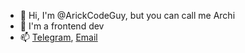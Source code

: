 - 👋 Hi, I'm @ArickCodeGuy, but you can call me Archi
- 🌱 I'm a frontend dev
- 📫 [Telegram](https://telegram.me/archiwastaken), [Email](mailto:arickmail1997@gmail.com)
